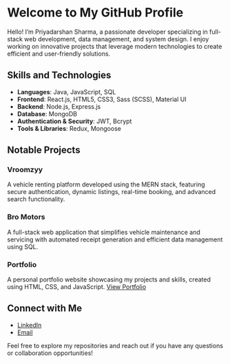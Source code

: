 # Welcome to My GitHub Profile

Hello! I’m Priyadarshan Sharma, a passionate developer specializing in full-stack web development, data management, and system design. I enjoy working on innovative projects that leverage modern technologies to create efficient and user-friendly solutions.

## Skills and Technologies

- **Languages**: Java, JavaScript, SQL
- **Frontend**: React.js, HTML5, CSS3, Sass (SCSS), Material UI
- **Backend**: Node.js, Express.js
- **Database**: MongoDB
- **Authentication & Security**: JWT, Bcrypt
- **Tools & Libraries**: Redux, Mongoose

## Notable Projects

### Vroomzyy
A vehicle renting platform developed using the MERN stack, featuring secure authentication, dynamic listings, real-time booking, and advanced search functionality.

### Bro Motors
A full-stack web application that simplifies vehicle maintenance and servicing with automated receipt generation and efficient data management using SQL.

### Portfolio
A personal portfolio website showcasing my projects and skills, created using HTML, CSS, and JavaScript. [View Portfolio](https://iampd-23.github.io/Portfolio-Project/)

## Connect with Me

- [LinkedIn](https://www.linkedin.com/in/priyadarshan-sharma-108934231)
- [Email](mailto:priyadarshansharma23@gmail.com)

Feel free to explore my repositories and reach out if you have any questions or collaboration opportunities!
